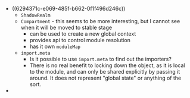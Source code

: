 - ((6294371c-e069-485f-b662-0f1f496d246c))
	- `ShadowRealm`
	- `Compartment` - this seems to be more interesting, but I cannot see when it will be moved to stable stage
		- can be used to create a new global context
		- provides api to control module resolution
		- has it own `moduleMap`
	- `import.meta`
		- Is it possible to use `import.meta` to find out the importers?
		- There is no real benefit to locking down the object, as it is local to the module, and can only be shared explicitly by passing it around. It does not represent "global state" or anything of the sort.
-